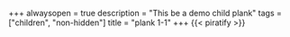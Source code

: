 +++
alwaysopen = true
description = "This be a demo child plank"
tags = ["children", "non-hidden"]
title = "plank 1-1"
+++
{{< piratify >}}
